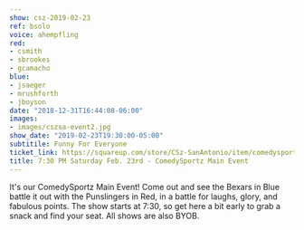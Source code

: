 ```yaml
---
show: csz-2019-02-23
ref: bsolo
voice: ahempfling
red:
- csmith
- sbrookes
- gcamacho
blue:
- jsaeger
- mrushforth
- jboyson
date: "2018-12-31T16:44:08-06:00"
images:
- images/cszsa-event2.jpg
show_date: "2019-02-23T19:30:00-05:00"
subtitile: Funny For Everyone
ticket_link: https://squareup.com/store/CSz-SanAntonio/item/comedysportz-friday-night-22
title: 7:30 PM Saturday Feb. 23rd - ComedySportz Main Event
---
```


It's our ComedySportz Main Event! Come out and see the Bexars in Blue battle it out with the Punslingers in Red, in a battle for laughs, glory, and fabulous points. The show starts at 7:30, so get here a bit early to grab a snack and find your seat. All shows are also BYOB.
